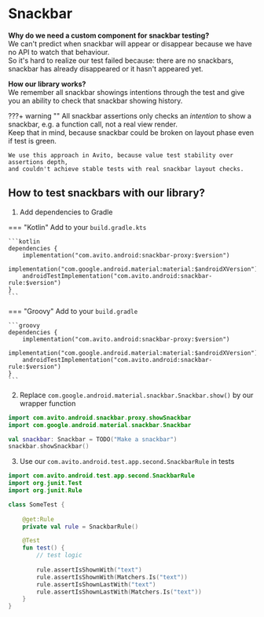 # Snackbar

**Why do we need a custom component for snackbar testing?** \
We can't predict when snackbar will appear or disappear because we have no API to watch that behaviour. \
So it's hard to realize our test failed because: there are no snackbars, snackbar has already disappeared or it hasn't
appeared yet.

**How our library works?** \
We remember all snackbar showings intentions through the test and give you an ability to check that snackbar showing history.

???+ warning ""
    All snackbar assertions only checks an *intention* to show a snackbar, e.g. a function call, not a real view render.<br/>
    Keep that in mind, because snackbar could be broken on layout phase even if test is green.<br/>

    We use this approach in Avito, because value test stability over assertions depth,
    and couldn't achieve stable tests with real snackbar layout checks.

## How to test snackbars with our library?

1. Add dependencies to Gradle

=== "Kotlin"
    Add to your `build.gradle.kts`

    ```kotlin
    dependencies {
        implementation("com.avito.android:snackbar-proxy:$version")
        implementation("com.google.android.material:material:$androidXVersion")
        androidTestImplementation("com.avito.android:snackbar-rule:$version")  
    }
    ```

=== "Groovy"
    Add to your `build.gradle`

    ```groovy
    dependencies {
        implementation("com.avito.android:snackbar-proxy:$version")
        implementation("com.google.android.material:material:$androidXVersion")
        androidTestImplementation("com.avito.android:snackbar-rule:$version")  
    }
    ```

2. Replace `com.google.android.material.snackbar.Snackbar.show()` by our wrapper function

```kotlin
import com.avito.android.snackbar.proxy.showSnackbar
import com.google.android.material.snackbar.Snackbar

val snackbar: Snackbar = TODO("Make a snackbar")
snackbar.showSnackbar()
```

3. Use our `com.avito.android.test.app.second.SnackbarRule` in tests

```kotlin
import com.avito.android.test.app.second.SnackbarRule
import org.junit.Test
import org.junit.Rule

class SomeTest {
    
    @get:Rule
    private val rule = SnackbarRule() 

    @Test  
    fun test() {
        // test logic
  
        rule.assertIsShownWith("text")
        rule.assertIsShownWith(Matchers.Is("text"))
        rule.assertIsShownLastWith("text")
        rule.assertIsShownLastWith(Matchers.Is("text"))
    } 
}
```
